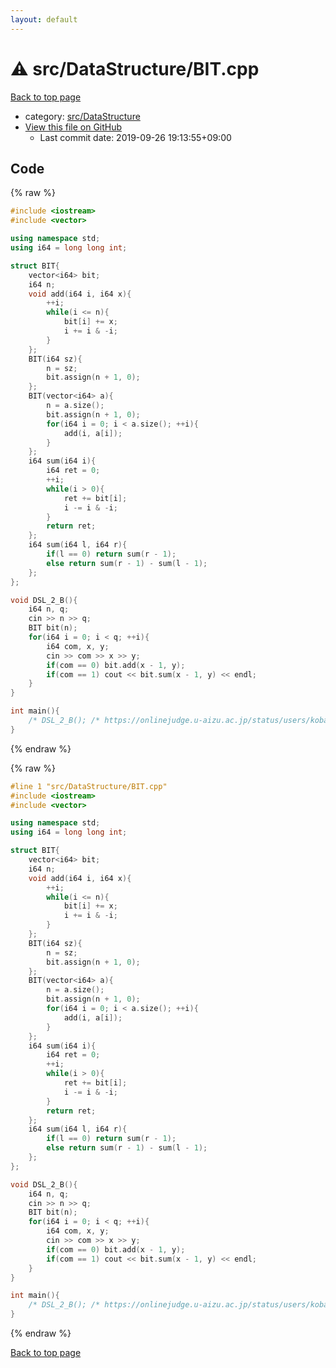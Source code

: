 ```yaml
---
layout: default
---
```


<!-- mathjax config similar to math.stackexchange -->
<script type="text/javascript" async
  src="https://cdnjs.cloudflare.com/ajax/libs/mathjax/2.7.5/MathJax.js?config=TeX-MML-AM_CHTML">
</script>
<script type="text/x-mathjax-config">
  MathJax.Hub.Config({
    TeX: { equationNumbers: { autoNumber: "AMS" }},
    tex2jax: {
      inlineMath: [ ['$','$'] ],
      processEscapes: true
    },
    "HTML-CSS": { matchFontHeight: false },
    displayAlign: "left",
    displayIndent: "2em"
  });
</script>

<script type="text/javascript" src="https://cdnjs.cloudflare.com/ajax/libs/jquery/3.4.1/jquery.min.js"></script>
<script src="https://cdn.jsdelivr.net/npm/jquery-balloon-js@1.1.2/jquery.balloon.min.js" integrity="sha256-ZEYs9VrgAeNuPvs15E39OsyOJaIkXEEt10fzxJ20+2I=" crossorigin="anonymous"></script>
<script type="text/javascript" src="../../../assets/js/copy-button.js"></script>
<link rel="stylesheet" href="../../../assets/css/copy-button.css" />


# :warning: src/DataStructure/BIT.cpp

<a href="../../../index.html">Back to top page</a>

* category: <a href="../../../index.html#e73c6b5872115ad0f2896f8e8476ef39">src/DataStructure</a>
* <a href="{{ site.github.repository_url }}/blob/master/src/DataStructure/BIT.cpp">View this file on GitHub</a>
    - Last commit date: 2019-09-26 19:13:55+09:00




## Code

<a id="unbundled"></a>
{% raw %}
```cpp
#include <iostream>
#include <vector>

using namespace std;
using i64 = long long int;

struct BIT{
    vector<i64> bit;
    i64 n;
    void add(i64 i, i64 x){
        ++i;
        while(i <= n){
            bit[i] += x;
            i += i & -i;
        }
    };
    BIT(i64 sz){
        n = sz;
        bit.assign(n + 1, 0);
    };
    BIT(vector<i64> a){
        n = a.size();
        bit.assign(n + 1, 0);
        for(i64 i = 0; i < a.size(); ++i){
            add(i, a[i]);
        }
    };
    i64 sum(i64 i){
        i64 ret = 0;
        ++i;
        while(i > 0){
            ret += bit[i];
            i -= i & -i;
        }
        return ret;
    };
    i64 sum(i64 l, i64 r){
        if(l == 0) return sum(r - 1);
        else return sum(r - 1) - sum(l - 1);
    };
};

void DSL_2_B(){
    i64 n, q;
    cin >> n >> q;
    BIT bit(n);
    for(i64 i = 0; i < q; ++i){
        i64 com, x, y;
        cin >> com >> x >> y;
        if(com == 0) bit.add(x - 1, y);
        if(com == 1) cout << bit.sum(x - 1, y) << endl;
    }
}

int main(){
    /* DSL_2_B(); /* https://onlinejudge.u-aizu.ac.jp/status/users/kobaryo222/submissions/1/DSL_2_B/judge/3893779/C++14 */
}
```
{% endraw %}

<a id="bundled"></a>
{% raw %}
```cpp
#line 1 "src/DataStructure/BIT.cpp"
#include <iostream>
#include <vector>

using namespace std;
using i64 = long long int;

struct BIT{
    vector<i64> bit;
    i64 n;
    void add(i64 i, i64 x){
        ++i;
        while(i <= n){
            bit[i] += x;
            i += i & -i;
        }
    };
    BIT(i64 sz){
        n = sz;
        bit.assign(n + 1, 0);
    };
    BIT(vector<i64> a){
        n = a.size();
        bit.assign(n + 1, 0);
        for(i64 i = 0; i < a.size(); ++i){
            add(i, a[i]);
        }
    };
    i64 sum(i64 i){
        i64 ret = 0;
        ++i;
        while(i > 0){
            ret += bit[i];
            i -= i & -i;
        }
        return ret;
    };
    i64 sum(i64 l, i64 r){
        if(l == 0) return sum(r - 1);
        else return sum(r - 1) - sum(l - 1);
    };
};

void DSL_2_B(){
    i64 n, q;
    cin >> n >> q;
    BIT bit(n);
    for(i64 i = 0; i < q; ++i){
        i64 com, x, y;
        cin >> com >> x >> y;
        if(com == 0) bit.add(x - 1, y);
        if(com == 1) cout << bit.sum(x - 1, y) << endl;
    }
}

int main(){
    /* DSL_2_B(); /* https://onlinejudge.u-aizu.ac.jp/status/users/kobaryo222/submissions/1/DSL_2_B/judge/3893779/C++14 */
}

```
{% endraw %}

<a href="../../../index.html">Back to top page</a>

